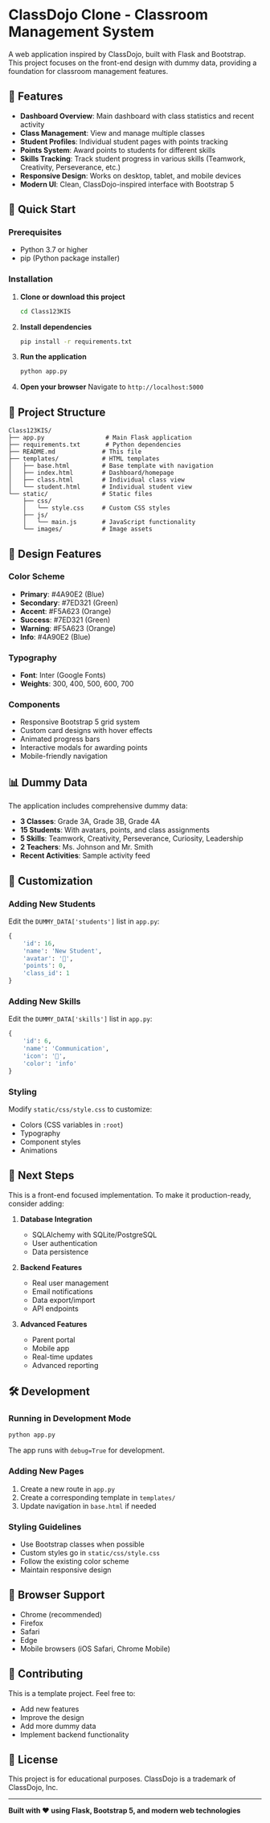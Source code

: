 # ClassDojo Clone - Classroom Management System

A web application inspired by ClassDojo, built with Flask and Bootstrap. This project focuses on the front-end design with dummy data, providing a foundation for classroom management features.

## 🎯 Features

- **Dashboard Overview**: Main dashboard with class statistics and recent activity
- **Class Management**: View and manage multiple classes
- **Student Profiles**: Individual student pages with points tracking
- **Points System**: Award points to students for different skills
- **Skills Tracking**: Track student progress in various skills (Teamwork, Creativity, Perseverance, etc.)
- **Responsive Design**: Works on desktop, tablet, and mobile devices
- **Modern UI**: Clean, ClassDojo-inspired interface with Bootstrap 5

## 🚀 Quick Start

### Prerequisites

- Python 3.7 or higher
- pip (Python package installer)

### Installation

1. **Clone or download this project**
   ```bash
   cd Class123KIS
   ```

2. **Install dependencies**
   ```bash
   pip install -r requirements.txt
   ```

3. **Run the application**
   ```bash
   python app.py
   ```

4. **Open your browser**
   Navigate to `http://localhost:5000`

## 📁 Project Structure

```
Class123KIS/
├── app.py                 # Main Flask application
├── requirements.txt       # Python dependencies
├── README.md             # This file
├── templates/            # HTML templates
│   ├── base.html         # Base template with navigation
│   ├── index.html        # Dashboard/homepage
│   ├── class.html        # Individual class view
│   └── student.html      # Individual student view
└── static/               # Static files
    ├── css/
    │   └── style.css     # Custom CSS styles
    ├── js/
    │   └── main.js       # JavaScript functionality
    └── images/           # Image assets
```

## 🎨 Design Features

### Color Scheme
- **Primary**: #4A90E2 (Blue)
- **Secondary**: #7ED321 (Green)
- **Accent**: #F5A623 (Orange)
- **Success**: #7ED321 (Green)
- **Warning**: #F5A623 (Orange)
- **Info**: #4A90E2 (Blue)

### Typography
- **Font**: Inter (Google Fonts)
- **Weights**: 300, 400, 500, 600, 700

### Components
- Responsive Bootstrap 5 grid system
- Custom card designs with hover effects
- Animated progress bars
- Interactive modals for awarding points
- Mobile-friendly navigation

## 📊 Dummy Data

The application includes comprehensive dummy data:

- **3 Classes**: Grade 3A, Grade 3B, Grade 4A
- **15 Students**: With avatars, points, and class assignments
- **5 Skills**: Teamwork, Creativity, Perseverance, Curiosity, Leadership
- **2 Teachers**: Ms. Johnson and Mr. Smith
- **Recent Activities**: Sample activity feed

## 🔧 Customization

### Adding New Students
Edit the `DUMMY_DATA['students']` list in `app.py`:

```python
{
    'id': 16,
    'name': 'New Student',
    'avatar': '👦',
    'points': 0,
    'class_id': 1
}
```

### Adding New Skills
Edit the `DUMMY_DATA['skills']` list in `app.py`:

```python
{
    'id': 6,
    'name': 'Communication',
    'icon': '💬',
    'color': 'info'
}
```

### Styling
Modify `static/css/style.css` to customize:
- Colors (CSS variables in `:root`)
- Typography
- Component styles
- Animations

## 🚀 Next Steps

This is a front-end focused implementation. To make it production-ready, consider adding:

1. **Database Integration**
   - SQLAlchemy with SQLite/PostgreSQL
   - User authentication
   - Data persistence

2. **Backend Features**
   - Real user management
   - Email notifications
   - Data export/import
   - API endpoints

3. **Advanced Features**
   - Parent portal
   - Mobile app
   - Real-time updates
   - Advanced reporting

## 🛠️ Development

### Running in Development Mode
```bash
python app.py
```
The app runs with `debug=True` for development.

### Adding New Pages
1. Create a new route in `app.py`
2. Create a corresponding template in `templates/`
3. Update navigation in `base.html` if needed

### Styling Guidelines
- Use Bootstrap classes when possible
- Custom styles go in `static/css/style.css`
- Follow the existing color scheme
- Maintain responsive design

## 📱 Browser Support

- Chrome (recommended)
- Firefox
- Safari
- Edge
- Mobile browsers (iOS Safari, Chrome Mobile)

## 🤝 Contributing

This is a template project. Feel free to:
- Add new features
- Improve the design
- Add more dummy data
- Implement backend functionality

## 📄 License

This project is for educational purposes. ClassDojo is a trademark of ClassDojo, Inc.

---

**Built with ❤️ using Flask, Bootstrap 5, and modern web technologies**
